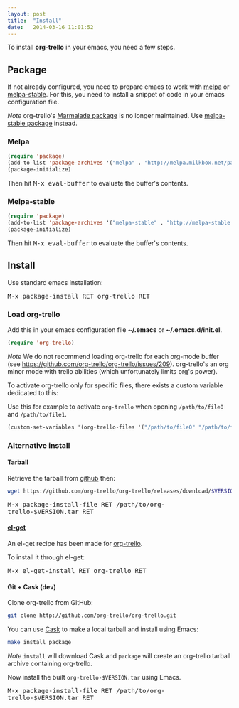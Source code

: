```yaml
---
layout: post
title:  "Install"
date:   2014-03-16 11:01:52
---
```


To install **org-trello** in your emacs, you need a few steps.

## Package

If not already configured, you need to prepare emacs to work with [melpa](http://melpa.milkbox.net/#/getting-started) or [melpa-stable](http://melpa-stable.milkbox.net/#/getting-started).
For this, you need to install a snippet of code in your emacs configuration file.

*Note*
org-trello's [Marmalade package](http://marmalade-repo.org/packages/org-trello) is no longer maintained. Use [melpa-stable package](http://melpa-stable.milkbox.net/#/org-trello) instead.

### Melpa

```lisp
(require 'package)
(add-to-list 'package-archives '("melpa" . "http://melpa.milkbox.net/packages/") t)
(package-initialize)
```

Then hit <kbd>M-x eval-buffer</kbd> to evaluate the buffer's contents.

### Melpa-stable

```lisp
(require 'package)
(add-to-list 'package-archives '("melpa-stable" . "http://melpa-stable.milkbox.net/packages/") t)
(package-initialize)
```

Then hit <kbd>M-x eval-buffer</kbd> to evaluate the buffer's contents.

## Install

Use standard emacs installation:

<kbd>M-x package-install RET org-trello RET</kbd>

### Load org-trello

Add this in your emacs configuration file **~/.emacs** or **~/.emacs.d/init.el**.

```lisp
(require 'org-trello)
```

*Note*
We do not recommend loading org-trello for each org-mode buffer (see https://github.com/org-trello/org-trello/issues/209).
org-trello's an org minor mode with trello abilities (which unfortunately limits org's power).

To activate org-trello only for specific files, there exists a custom variable dedicated to this:

Use this for example to activate `org-trello` when opening `/path/to/file0` and `/path/to/file1`.

```lisp
(custom-set-variables '(org-trello-files '("/path/to/file0" "/path/to/file1")))
```

### Alternative install

#### Tarball

Retrieve the tarball from [github](https://github.com/org-trello/org-trello/releases) then:

```sh
wget https://github.com/org-trello/org-trello/releases/download/$VERSION/org-trello-$VERSION.tar -o /path/to/org-trello-$VERSION.tar
```

<kbd>M-x package-install-file RET /path/to/org-trello-$VERSION.tar RET</kbd>

#### [el-get](https://github.com/dimitri/el-get)

An el-get recipe has been made for [org-trello](https://github.com/dimitri/el-get/blob/master/recipes/org-trello.rcp).

To install it through el-get:

<kbd>M-x el-get-install RET org-trello RET</kbd>

#### Git + Cask (dev)

Clone org-trello from GitHub:

```sh
git clone http://github.com/org-trello/org-trello.git
```

You can use [Cask](https://cask.github.io/) to make a local tarball and install using Emacs:

```sh
make install package
```

*Note* `install` will download Cask and `package` will create an org-trello tarball archive containing org-trello.

Now install the built `org-trello-$VERSION.tar` using Emacs.

<kbd>M-x package-install-file RET /path/to/org-trello-$VERSION.tar RET</kbd>
